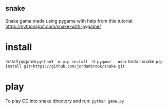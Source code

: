 ## snake
Snake game made using pygame with help from this tutorial: https://pythonspot.com/snake-with-pygame/

# install
Install pygame
`python3 -m pip install -U pygame --user`
Install snake
`pip install git+https://github.com/jordanbrook/snake.git`

# play
To play CD into snake directory and run: `python game.py`
